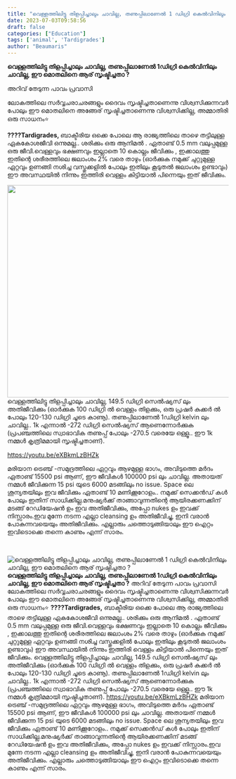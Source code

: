 ```yaml
---
title: "വെള്ളത്തിലിട്ടു തിളപ്പിച്ചാലും ചാവില്ല, തണുപ്പിലാണേൽ 1 ഡിഗ്രി കെൽവിനിലും ചാവില്ല, ഈ മൊതലിനെ ആര് സൃഷ്ടിച്ചതാ ?"
date: 2023-07-03T09:58:56
draft: false
categories: ["Education"]
tags: ['animal', 'Tardigrades']
author: "Beaumaris"
---
```


<strong>വെള്ളത്തിലിട്ടു തിളപ്പിച്ചാലും ചാവില്ല, തണുപ്പിലാണേൽ 1ഡിഗ്രി കെൽവിനിലും ചാവില്ല, ഈ മൊതലിനെ ആര് സൃഷ്ടിച്ചതാ ?</strong>

അറിവ് തേടുന്ന പാവം പ്രവാസി

ലോകത്തിലെ സർവ്വചരാചരങ്ങളും ദൈവം സൃഷ്ടിച്ചതാണെന്നു വിശ്വസിക്കുന്നവർ പോലും ഈ മൊതലിനെ അങ്ങേര് സൃഷ്ടിച്ചതാണെന്നു വിശ്വസിക്കില്ല, അമ്മാതിരി ഒരു സാധനം⭐

<strong>????Tardigrades, </strong>ബാക്ടീരിയ ഒക്കെ പോലെ ആ രാജ്യത്തിലെ താഴെ തട്ടിലുള്ള ഏകകോശജീവി ഒന്നുമല്ല.. ശരിക്കും ഒരു ആനിമൽ . ഏതാണ്ട് 0.5 mm വലുപ്പമുള്ള ഒരു ജീവി.വെള്ളവും ഭക്ഷണവും ഇല്ലാതെ 10 കൊല്ലം ജീവിക്കും , ഇക്കാലത്തു ഇതിന്റെ ശരീരത്തിലെ ജലാംശം 2% വരെ താഴും (ഓർക്കുക നമുക്ക് ചുറ്റുമുള്ള ഏറ്റവും ഉണങ്ങി നശിച്ച വസ്തുക്കളിൽ പോലും ഇതിലും കൂടുതൽ ജലാംശം ഉണ്ടാവും) ഈ അവസ്ഥയിൽ നിന്നും ഇത്തിരി വെള്ളം കിട്ടിയാൽ പിന്നെയും ഇത് ജീവിക്കും.

<a href="https://cdn.boolokam.com/articles/2023/07/343.jpg"><img class=" wp-image-401916 aligncenter" src="https://cdn.boolokam.com/articles/2023/07/343.jpg" alt="" width="858" height="483" /></a>വെള്ളത്തിലിട്ടു തിളപ്പിച്ചാലും ചാവില്ല, 149.5 ഡിഗ്രി സെൽഷ്യസ് ലും അതിജീവിക്കും (ഓർക്കുക 100 ഡിഗ്രി ൽ വെള്ളം തിളക്കും, ഒരു പ്രഷർ കുക്കർ ൽ പോലും 120-130 ഡിഗ്രി ചൂടെ കാണൂ). തണുപ്പിലാണേൽ 1ഡിഗ്രി kelvin ലും ചാവില്ല.. 1k എന്നാൽ -272 ഡിഗ്രി സെൽഷ്യസ് ആണെന്നോർക്കുക (പ്രപഞ്ചത്തിലെ സ്വാഭാവിക തണുപ്പ് പോലും -270.5 വരെയേ ഒള്ളൂ.. ഈ 1k നമ്മൾ കൃത്രിമമായി സൃഷ്ടിച്ചതാണ്).

https://youtu.be/eXBkmLzBHZk

മരിയാന ട്രെഞ്ച് -സമുദ്രത്തിലെ ഏറ്റവും ആഴമുള്ള ഭാഗം, അവിടുത്തെ മർദം ഏതാണ്ട് 15500 psi ആണ്‌, ഈ ജീവികൾ 100000 psi ലും ചാവില്ല. അതായത് നമ്മൾ ജീവിക്കുന്ന 15 psi യുടെ 6000 മടങ്ങിലും no issue. Space ലെ ശൂന്യതയിലും ഇവ ജീവിക്കും ഏതാണ്ട് 10 മണിക്കൂറോളം.. നമുക്ക് സെക്കൻഡ് കൾ പോലും ഇതിന് സാധിക്കില്ല.മനുഷ്യർക്ക് താങ്ങാവുന്നതിന്റെ ആയിരക്കണക്കിന് മടങ്ങ് റേഡിയേഷൻ ഉം ഇവ അതിജീവിക്കും, അപ്പോ nukes ഉം ഇവക്ക് നിസ്സാരം.ഇവ മുന്നേ നടന്ന എല്ലാ cleansing ഉം അതിജീവിച്ചു, ഇനി വരാൻ പോകുന്നവയെയും അതിജീവിക്കും. എല്ലാരും ചത്തൊടുങ്ങിയാലും ഈ ഐറ്റം ഇവിടൊക്കെ തന്നെ കാണും എന്ന് സാരം.

&nbsp;


![വെള്ളത്തിലിട്ടു തിളപ്പിച്ചാലും ചാവില്ല, തണുപ്പിലാണേൽ 1 ഡിഗ്രി കെൽവിനിലും ചാവില്ല, ഈ മൊതലിനെ ആര് സൃഷ്ടിച്ചതാ ?](https://cdn.boolokam.com/articles/2023/07/343.jpg)**വെള്ളത്തിലിട്ടു തിളപ്പിച്ചാലും ചാവില്ല, തണുപ്പിലാണേൽ 1ഡിഗ്രി കെൽവിനിലും ചാവില്ല, ഈ മൊതലിനെ ആര് സൃഷ്ടിച്ചതാ ?** അറിവ് തേടുന്ന പാവം പ്രവാസി ലോകത്തിലെ സർവ്വചരാചരങ്ങളും ദൈവം സൃഷ്ടിച്ചതാണെന്നു വിശ്വസിക്കുന്നവർ പോലും ഈ മൊതലിനെ അങ്ങേര് സൃഷ്ടിച്ചതാണെന്നു വിശ്വസിക്കില്ല, അമ്മാതിരി ഒരു സാധനം⭐ **????Tardigrades,** ബാക്ടീരിയ ഒക്കെ പോലെ ആ രാജ്യത്തിലെ താഴെ തട്ടിലുള്ള ഏകകോശജീവി ഒന്നുമല്ല.. ശരിക്കും ഒരു ആനിമൽ . ഏതാണ്ട് 0.5 mm വലുപ്പമുള്ള ഒരു ജീവി.വെള്ളവും ഭക്ഷണവും ഇല്ലാതെ 10 കൊല്ലം ജീവിക്കും , ഇക്കാലത്തു ഇതിന്റെ ശരീരത്തിലെ ജലാംശം 2% വരെ താഴും (ഓർക്കുക നമുക്ക് ചുറ്റുമുള്ള ഏറ്റവും ഉണങ്ങി നശിച്ച വസ്തുക്കളിൽ പോലും ഇതിലും കൂടുതൽ ജലാംശം ഉണ്ടാവും) ഈ അവസ്ഥയിൽ നിന്നും ഇത്തിരി വെള്ളം കിട്ടിയാൽ പിന്നെയും ഇത് ജീവിക്കും. [](https://cdn.boolokam.com/articles/2023/07/343.jpg)വെള്ളത്തിലിട്ടു തിളപ്പിച്ചാലും ചാവില്ല, 149.5 ഡിഗ്രി സെൽഷ്യസ് ലും അതിജീവിക്കും (ഓർക്കുക 100 ഡിഗ്രി ൽ വെള്ളം തിളക്കും, ഒരു പ്രഷർ കുക്കർ ൽ പോലും 120-130 ഡിഗ്രി ചൂടെ കാണൂ). തണുപ്പിലാണേൽ 1ഡിഗ്രി kelvin ലും ചാവില്ല.. 1k എന്നാൽ -272 ഡിഗ്രി സെൽഷ്യസ് ആണെന്നോർക്കുക (പ്രപഞ്ചത്തിലെ സ്വാഭാവിക തണുപ്പ് പോലും -270.5 വരെയേ ഒള്ളൂ.. ഈ 1k നമ്മൾ കൃത്രിമമായി സൃഷ്ടിച്ചതാണ്). https://youtu.be/eXBkmLzBHZk മരിയാന ട്രെഞ്ച് -സമുദ്രത്തിലെ ഏറ്റവും ആഴമുള്ള ഭാഗം, അവിടുത്തെ മർദം ഏതാണ്ട് 15500 psi ആണ്‌, ഈ ജീവികൾ 100000 psi ലും ചാവില്ല. അതായത് നമ്മൾ ജീവിക്കുന്ന 15 psi യുടെ 6000 മടങ്ങിലും no issue. Space ലെ ശൂന്യതയിലും ഇവ ജീവിക്കും ഏതാണ്ട് 10 മണിക്കൂറോളം.. നമുക്ക് സെക്കൻഡ് കൾ പോലും ഇതിന് സാധിക്കില്ല.മനുഷ്യർക്ക് താങ്ങാവുന്നതിന്റെ ആയിരക്കണക്കിന് മടങ്ങ് റേഡിയേഷൻ ഉം ഇവ അതിജീവിക്കും, അപ്പോ nukes ഉം ഇവക്ക് നിസ്സാരം.ഇവ മുന്നേ നടന്ന എല്ലാ cleansing ഉം അതിജീവിച്ചു, ഇനി വരാൻ പോകുന്നവയെയും അതിജീവിക്കും. എല്ലാരും ചത്തൊടുങ്ങിയാലും ഈ ഐറ്റം ഇവിടൊക്കെ തന്നെ കാണും എന്ന് സാരം. 
